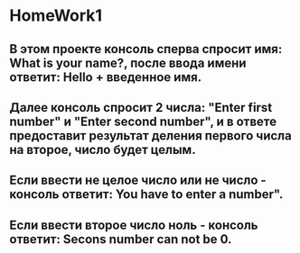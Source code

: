 # HomeWork1
В этом проекте консоль сперва спросит имя: What is your name?, после ввода имени ответит: Hello + введенное имя.
---
Далее консоль спросит 2 числа: "Enter first number" и "Enter second number", и в ответе предоставит результат деления первого числа на второе, число будет целым.
---
Если ввести не целое число или не число - консоль ответит: You have to enter a number".
---
Если ввести второе число ноль - консоль ответит: Secons number can not be 0.
---
